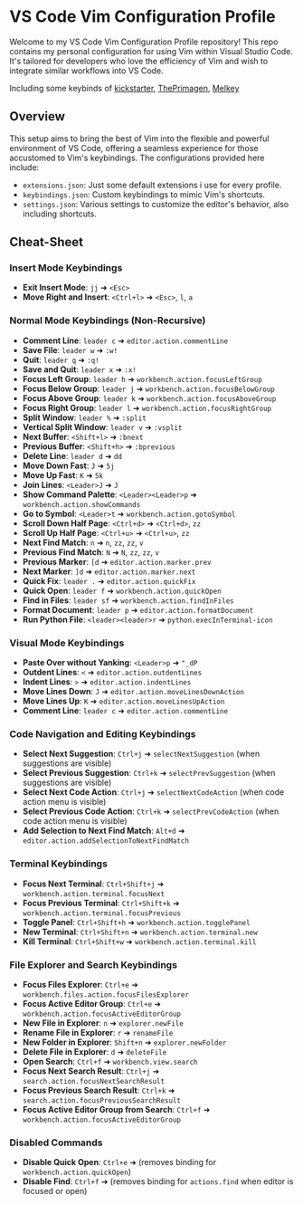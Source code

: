 # VS Code Vim Configuration Profile

Welcome to my VS Code Vim Configuration Profile repository! This repo contains my personal configuration for using Vim within Visual Studio Code. It's tailored for developers who love the efficiency of Vim and wish to integrate similar workflows into VS Code.

Including some keybinds of [kickstarter](https://github.com/nvim-lua/kickstart.nvim), [ThePrimagen](https://github.com/ThePrimeagen/init.lua), [Melkey](https://github.com/Melkeydev/vscode_bindings)

## Overview

This setup aims to bring the best of Vim into the flexible and powerful environment of VS Code, offering a seamless experience for those accustomed to Vim's keybindings. The configurations provided here include:

- `extensions.json`: Just some default extensions i use for every profile. 
- `keybindings.json`: Custom keybindings to mimic Vim's shortcuts.
- `settings.json`: Various settings to customize the editor's behavior, also including shortcuts.

## Cheat-Sheet

### Insert Mode Keybindings

- **Exit Insert Mode**: `jj` ➜ `<Esc>`
- **Move Right and Insert**: `<Ctrl+l>` ➜ `<Esc>`, `l`, `a`

### Normal Mode Keybindings (Non-Recursive)

- **Comment Line**: `leader c` ➜ `editor.action.commentLine`
- **Save File**: `leader w` ➜ `:w!`
- **Quit**: `leader q` ➜ `:q!`
- **Save and Quit**: `leader x` ➜ `:x!`
- **Focus Left Group**: `leader h` ➜ `workbench.action.focusLeftGroup`
- **Focus Below Group**: `leader j` ➜ `workbench.action.focusBelowGroup`
- **Focus Above Group**: `leader k` ➜ `workbench.action.focusAboveGroup`
- **Focus Right Group**: `leader l` ➜ `workbench.action.focusRightGroup`
- **Split Window**: `leader %` ➜ `:split`
- **Vertical Split Window**: `leader v` ➜ `:vsplit`
- **Next Buffer**: `<Shift+l>` ➜ `:bnext`
- **Previous Buffer**: `<Shift+h>` ➜ `:bprevious`
- **Delete Line**: `leader d` ➜ `dd`
- **Move Down Fast**: `J` ➜ `5j`
- **Move Up Fast**: `K` ➜ `5k`
- **Join Lines**: `<Leader>J` ➜ `J`
- **Show Command Palette**: `<Leader><Leader>p` ➜ `workbench.action.showCommands`
- **Go to Symbol**: `<Leader>t` ➜ `workbench.action.gotoSymbol`
- **Scroll Down Half Page**: `<Ctrl+d>` ➜ `<Ctrl+d>`, `zz`
- **Scroll Up Half Page**: `<Ctrl+u>` ➜ `<Ctrl+u>`, `zz`
- **Next Find Match**: `n` ➜ `n`, `zz`, `zz`, `v`
- **Previous Find Match**: `N` ➜ `N`, `zz`, `zz`, `v`
- **Previous Marker**: `[d` ➜ `editor.action.marker.prev`
- **Next Marker**: `]d` ➜ `editor.action.marker.next`
- **Quick Fix**: `leader .` ➜ `editor.action.quickFix`
- **Quick Open**: `leader f` ➜ `workbench.action.quickOpen`
- **Find in Files**: `leader sf` ➜ `workbench.action.findInFiles`
- **Format Document**: `leader p` ➜ `editor.action.formatDocument`
- **Run Python File**: `<leader><leader>r` ➜ `python.execInTerminal-icon`

### Visual Mode Keybindings

- **Paste Over without Yanking**: `<Leader>p` ➜ `"_dP`
- **Outdent Lines**: `<` ➜ `editor.action.outdentLines`
- **Indent Lines**: `>` ➜ `editor.action.indentLines`
- **Move Lines Down**: `J` ➜ `editor.action.moveLinesDownAction`
- **Move Lines Up**: `K` ➜ `editor.action.moveLinesUpAction`
- **Comment Line**: `leader c` ➜ `editor.action.commentLine`

### Code Navigation and Editing Keybindings

- **Select Next Suggestion**: `Ctrl+j` ➜ `selectNextSuggestion` (when suggestions are visible)
- **Select Previous Suggestion**: `Ctrl+k` ➜ `selectPrevSuggestion` (when suggestions are visible)
- **Select Next Code Action**: `Ctrl+j` ➜ `selectNextCodeAction` (when code action menu is visible)
- **Select Previous Code Action**: `Ctrl+k` ➜ `selectPrevCodeAction` (when code action menu is visible)
- **Add Selection to Next Find Match**: `Alt+d` ➜ `editor.action.addSelectionToNextFindMatch`

### Terminal Keybindings

- **Focus Next Terminal**: `Ctrl+Shift+j` ➜ `workbench.action.terminal.focusNext`
- **Focus Previous Terminal**: `Ctrl+Shift+k` ➜ `workbench.action.terminal.focusPrevious`
- **Toggle Panel**: `Ctrl+Shift+h` ➜ `workbench.action.togglePanel`
- **New Terminal**: `Ctrl+Shift+n` ➜ `workbench.action.terminal.new`
- **Kill Terminal**: `Ctrl+Shift+w` ➜ `workbench.action.terminal.kill`

### File Explorer and Search Keybindings

- **Focus Files Explorer**: `Ctrl+e` ➜ `workbench.files.action.focusFilesExplorer` 
- **Focus Active Editor Group**: `Ctrl+e` ➜ `workbench.action.focusActiveEditorGroup`
- **New File in Explorer**: `n` ➜ `explorer.newFile`
- **Rename File in Explorer**: `r` ➜ `renameFile`
- **New Folder in Explorer**: `Shift+n` ➜ `explorer.newFolder`
- **Delete File in Explorer**: `d` ➜ `deleteFile`
- **Open Search**: `Ctrl+f` ➜ `workbench.view.search` 
- **Focus Next Search Result**: `Ctrl+j` ➜ `search.action.focusNextSearchResult`
- **Focus Previous Search Result**: `Ctrl+k` ➜ `search.action.focusPreviousSearchResult`
- **Focus Active Editor Group from Search**: `Ctrl+f` ➜ `workbench.action.focusActiveEditorGroup` 

### Disabled Commands

- **Disable Quick Open**: `Ctrl+e` ➜ (removes binding for `workbench.action.quickOpen`)
- **Disable Find**: `Ctrl+f` ➜ (removes binding for `actions.find` when editor is focused or open)
